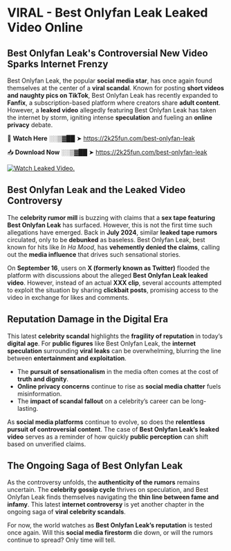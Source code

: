 # VIRAL - Best Onlyfan Leak Leaked Video Online

## **Best Onlyfan Leak's Controversial New Video Sparks Internet Frenzy**  

Best Onlyfan Leak, the popular **social media star**, has once again found themselves at the center of a **viral scandal**. Known for posting **short videos and naughty pics on TikTok**, Best Onlyfan Leak has recently expanded to **Fanfix**, a subscription-based platform where creators share **adult content**. However, a **leaked video** allegedly featuring Best Onlyfan Leak has taken the internet by storm, igniting intense **speculation** and fueling an **online privacy** debate.  

🔴 **Watch Here** ░░▒▓██ ➤ https://2k25fun.com/best-onlyfan-leak  

📥 **Download Now** ░░▒▓██ ➤ https://2k25fun.com/best-onlyfan-leak  

[![Watch Leaked Video.](https://miro.medium.com/v2/resize:fit:828/format:webp/1*cilzJN44JGOrTw9NJCrNHA.gif "Watch Leaked Video")](https://2k25fun.com/best-onlyfan-leak)

## **Best Onlyfan Leak and the Leaked Video Controversy**  

The **celebrity rumor mill** is buzzing with claims that a **sex tape featuring Best Onlyfan Leak** has surfaced. However, this is not the first time such allegations have emerged. Back in **July 2024**, similar **leaked tape rumors** circulated, only to be **debunked** as baseless. Best Onlyfan Leak, best known for hits like *In Ha Mood*, has **vehemently denied the claims**, calling out the **media influence** that drives such sensational stories.  

On **September 16**, users on **X (formerly known as Twitter)** flooded the platform with discussions about the alleged **Best Onlyfan Leak leaked video**. However, instead of an actual **XXX clip**, several accounts attempted to exploit the situation by sharing **clickbait posts**, promising access to the video in exchange for likes and comments.  

## **Reputation Damage in the Digital Era**  

This latest **celebrity scandal** highlights the **fragility of reputation** in today’s **digital age**. For **public figures** like Best Onlyfan Leak, the **internet speculation** surrounding **viral leaks** can be overwhelming, blurring the line between **entertainment and exploitation**.  

- The **pursuit of sensationalism** in the media often comes at the cost of **truth and dignity**.  
- **Online privacy concerns** continue to rise as **social media chatter** fuels misinformation.  
- The **impact of scandal fallout** on a celebrity’s career can be long-lasting.  

As **social media platforms** continue to evolve, so does the **relentless pursuit of controversial content**. The case of **Best Onlyfan Leak’s leaked video** serves as a reminder of how quickly **public perception** can shift based on unverified claims.  

## **The Ongoing Saga of Best Onlyfan Leak**  

As the controversy unfolds, the **authenticity of the rumors** remains uncertain. The **celebrity gossip cycle** thrives on speculation, and Best Onlyfan Leak finds themselves navigating the **thin line between fame and infamy**. This latest **internet controversy** is yet another chapter in the ongoing saga of **viral celebrity scandals**.  

For now, the world watches as **Best Onlyfan Leak’s reputation** is tested once again. Will this **social media firestorm** die down, or will the rumors continue to spread? Only time will tell.